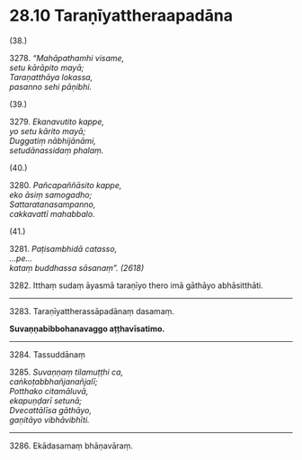 

# 28.10 Taraṇīyattheraapadāna



(38.)

3278\. _“Mahāpathamhi visame,_  
_setu kārāpito mayā;_  
_Taraṇatthāya lokassa,_  
_pasanno sehi pāṇibhi._  


(39.)

3279\. _Ekanavutito kappe,_  
_yo setu kārito mayā;_  
_Duggatiṃ nābhijānāmi,_  
_setudānassidaṃ phalaṃ._  


(40.)

3280\. _Pañcapaññāsito kappe,_  
_eko āsiṃ samogadho;_  
_Sattaratanasampanno,_  
_cakkavattī mahabbalo._  


(41.)

3281\. _Paṭisambhidā catasso,_  
_…pe…_  
_kataṃ buddhassa sāsanaṃ”. (2618)_  


3282\. Itthaṃ sudaṃ āyasmā taraṇīyo thero imā gāthāyo abhāsitthāti.

---

3283\. Taraṇīyattherassāpadānaṃ dasamaṃ.

  
**Suvaṇṇabibbohanavaggo aṭṭhavīsatimo.**



---

3284\. Tassuddānaṃ



3285\. _Suvaṇṇaṃ tilamuṭṭhi ca,_  
_caṅkoṭabbhañjanañjalī;_  
_Potthako citamāluvā,_  
_ekapuṇḍarī setunā;_  
_Dvecattālīsa gāthāyo,_  
_gaṇitāyo vibhāvibhīti._  


---

3286\. Ekādasamaṃ bhāṇavāraṃ.






